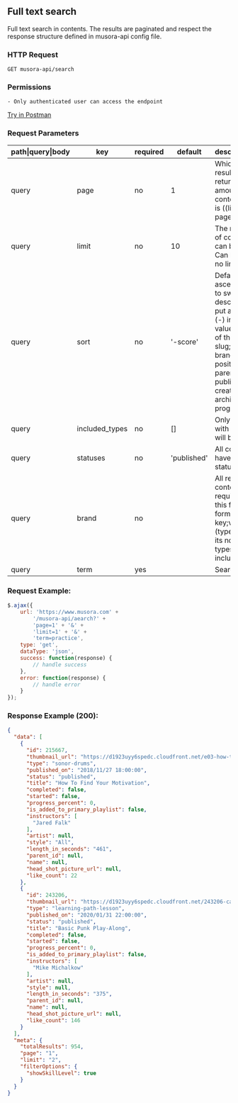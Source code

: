 ## Full text search
Full text search in contents.
The results are paginated and respect the response structure defined in musora-api config file.

### HTTP Request
`GET musora-api/search`


### Permissions
    - Only authenticated user can access the endpoint

[Try in Postman](https://www.postman.com/red-shadow-611407/workspace/staging-drumeo-with-musora-api/request/9725390-06a04692-d63f-4678-a0a6-293b5ae8df5d)

### Request Parameters

| path\|query\|body|  key                              |  required |  default         |  description\|notes                                                                                                                                                                                                                                                             |
|-----------------|-----------------------------------|-----------|------------------|---------------------------------------------------------------------------------------------------------------------------------------------------------------------------------------------------------------------------------------------------------------------------------|
| query           |  page                             |  no       |  1              |  Which page in the result set to return. The amount of contents skipped is ((limit - 1) * page).                                                                                                                                                                                |
| query           |  limit                            |  no       |  10               |  The max amount of contents that can be returned. Can be 'null' for no limit.                                                                                                                                                                                                   |
| query           |  sort                             |  no       |  '-score'  |  Defaults to ascending order; to switch to descending order put a minus sign (-) in front of the value. Can be any of the following: slug; status; type; brand; language; position; parent_id; published_on; created_on; archived_on and progress                                           |
| query           |  included_types                   |  no       |  []              |  Only contents with these types will be returned.                                                                                                                                                                                                                                    |
| query           |  statuses                         |  no       |  'published'     |  All content must have one of these statuses.                                                                                                                                                                                                                                   |
| query           |  brand          |  no       |                |  All returned contents are required to have this field. Value format is: key;value;type (type is optional if its not declared all types will be included)                                                                                                                       |
| query           |  term         |  yes       |                |  Search criteria |


### Request Example:

```js
$.ajax({
    url: 'https://www.musora.com' +
        '/musora-api/aearch?' +
        'page=1' + '&' +
        'limit=1' + '&' +
        'term=practice', 
    type: 'get',
    dataType: 'json',
    success: function(response) {
        // handle success
    },
    error: function(response) {
        // handle error
    }
});
```

### Response Example (200):

```json
{
  "data": [
    {
      "id": 215667,
      "thumbnail_url": "https://d1923uyy6spedc.cloudfront.net/e03-how-to-find-your-motivation-low.jpg",
      "type": "sonor-drums",
      "published_on": "2018/11/27 18:00:00",
      "status": "published",
      "title": "How To Find Your Motivation",
      "completed": false,
      "started": false,
      "progress_percent": 0,
      "is_added_to_primary_playlist": false,
      "instructors": [
        "Jared Falk"
      ],
      "artist": null,
      "style": "All",
      "length_in_seconds": "461",
      "parent_id": null,
      "name": null,
      "head_shot_picture_url": null,
      "like_count": 22
    },
    {
      "id": 243206,
      "thumbnail_url": "https://d1923uyy6spedc.cloudfront.net/243206-card-thumbnail-1593031952.png",
      "type": "learning-path-lesson",
      "published_on": "2020/01/31 22:00:00",
      "status": "published",
      "title": "Basic Punk Play-Along",
      "completed": false,
      "started": false,
      "progress_percent": 0,
      "is_added_to_primary_playlist": false,
      "instructors": [
        "Mike Michalkow"
      ],
      "artist": null,
      "style": null,
      "length_in_seconds": "375",
      "parent_id": null,
      "name": null,
      "head_shot_picture_url": null,
      "like_count": 146
    }
  ],
  "meta": {
    "totalResults": 954,
    "page": "1",
    "limit": "2",
    "filterOptions": {
      "showSkillLevel": true
    }
  }
}
```

